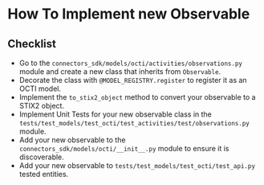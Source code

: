 # How To Implement new Observable

## Checklist

- Go to the `connectors_sdk/models/octi/activities/observations.py` module and create a new class that inherits from `Observable`.
- Decorate the class with `@MODEL_REGISTRY.register` to register it as an OCTI model.
- Implement the `to_stix2_object` method to convert your observable to a STIX2 object.
- Implement Unit Tests for your new observable class in the `tests/test_models/test_octi/test_activities/test/observations.py` module.
- Add your new observable to the `connectors_sdk/models/octi/__init__.py` module to ensure it is discoverable.
- Add your new observable to `tests/test_models/test_octi/test_api.py` tested entities.
